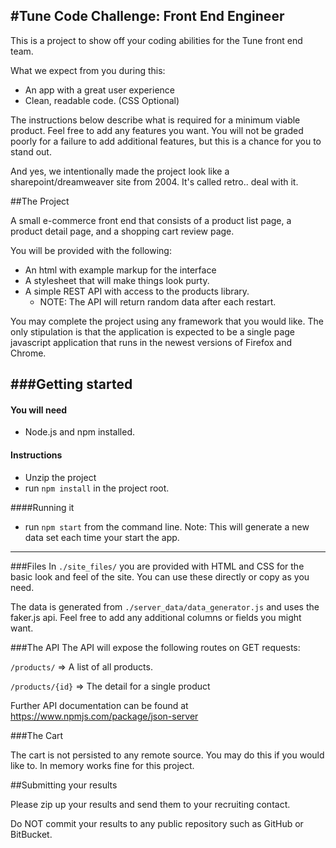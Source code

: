 #Tune Code Challenge: Front End Engineer
--------------------------------------

This is a project to show off your coding abilities for the Tune front end team.

What we expect from you during this:
 - An app with a great user experience
 - Clean, readable code. (CSS Optional)

The instructions below describe what is required for a minimum viable product. Feel free to add any features you want.
You will not be graded poorly for a failure to add additional features, but this is a chance for you to stand out.

And yes, we intentionally made the project look like a sharepoint/dreamweaver site from 2004. It's called retro.. deal with it.


##The Project

A small e-commerce front end that consists of a product list page, a product detail page, and a shopping cart review page.

You will be provided with the following:
 - An html with example markup for the interface
 - A stylesheet that will make things look purty.
 - A simple REST API with access to the products library.
   - NOTE: The API will return random data after each restart.

You may complete the project using any framework that you would like. The only stipulation is that the application is expected to be a single page javascript application that runs in the newest versions of Firefox and Chrome.

###Getting started
----------
#### You will need
- Node.js and npm installed.

#### Instructions
- Unzip the project
- run ```npm install``` in the project root.

####Running it
- run ```npm start``` from the command line. Note: This will generate a new data set each time your start the app.
- ----------

###Files
In ```./site_files/``` you are provided with HTML and CSS for the basic look and feel of the site. You can use these directly or copy as you need.

The data is generated from ```./server_data/data_generator.js``` and uses the faker.js api. Feel free to add any additional columns or fields you might want.


###The API
The API will expose the following routes on GET requests:

```/products/``` => A list of all products.

```/products/{id}``` => The detail for a single product

Further API documentation can be found at https://www.npmjs.com/package/json-server

###The Cart

The cart is not persisted to any remote source. You may do this if you would like to. In memory works fine for this project.

##Submitting your results

Please zip up your results and send them to your recruiting contact.

Do NOT commit your results to any public repository such as GitHub or BitBucket.
